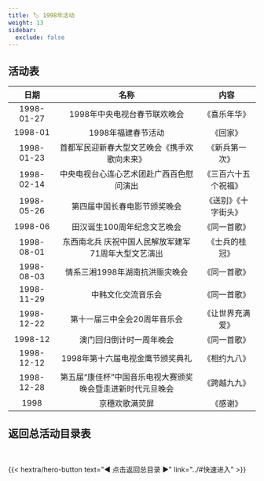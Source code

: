 ```yaml
---
title: 🏷️ 1998年活动
weight: 13
sidebar:
  exclude: false
---
```


## 活动表

|日期|名称|内容|
|:-----:|:-----:|:-----:|
|1998-01-27|1998年中央电视台春节联欢晚会|《喜乐年华》|
|1998-01|1998年福建春节活动|《回家》|
|1998-01-23|首都军民迎新春大型文艺晚会《携手欢歌向未来》|《新兵第一次》|
|1998-02-14|中央电视台心连心艺术团赴广西百色慰问演出|《三百六十五个祝福》|
|1998-05-26|第四届中国长春电影节颁奖晚会|《送别》《十字街头》|
|1998-06|田汉诞生100周年纪念文艺晚会|《同一首歌》|
|1998-08-01|东西南北兵 庆祝中国人民解放军建军71周年大型文艺演出|《士兵的桂冠》|
|1998-08-03|情系三湘1998年湖南抗洪赈灾晚会|《同一首歌》|
|1998-11-29|中韩文化交流音乐会|《同一首歌》|
|1998-12-22|第十一届三中全会20周年音乐会|《让世界充满爱》|
|1998-12|澳门回归倒计时一周年晚会|《同一首歌》|
|1998-12-12|1998年第十六届电视金鹰节颁奖典礼|《相约九八》|
|1998-12-28|第五届“康佳杯”中国音乐电视大赛颁奖晚会暨走进新时代元旦晚会|《跨越九九》|
|1998|京穗欢歌满荧屏|《感谢》|




## 返回总活动目录表

<br>

{{< hextra/hero-button text="◀ 点击返回总目录 ▶" link="../#快速进入" >}}
